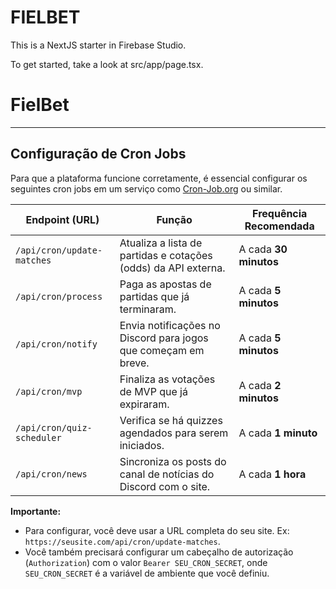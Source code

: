 # FIELBET

This is a NextJS starter in Firebase Studio.

To get started, take a look at src/app/page.tsx.
# FielBet

---

## Configuração de Cron Jobs

Para que a plataforma funcione corretamente, é essencial configurar os seguintes cron jobs em um serviço como [Cron-Job.org](https://cron-job.org/) ou similar.

| Endpoint (URL)                     | Função                                                               | Frequência Recomendada |
| ---------------------------------- | -------------------------------------------------------------------- | ---------------------- |
| `/api/cron/update-matches`         | Atualiza a lista de partidas e cotações (odds) da API externa.       | A cada **30 minutos**  |
| `/api/cron/process`                | Paga as apostas de partidas que já terminaram.                       | A cada **5 minutos**   |
| `/api/cron/notify`                 | Envia notificações no Discord para jogos que começam em breve.        | A cada **5 minutos**   |
| `/api/cron/mvp`                    | Finaliza as votações de MVP que já expiraram.                        | A cada **2 minutos**   |
| `/api/cron/quiz-scheduler`         | Verifica se há quizzes agendados para serem iniciados.               | A cada **1 minuto**    |
| `/api/cron/news`                   | Sincroniza os posts do canal de notícias do Discord com o site.      | A cada **1 hora**      |

**Importante:**
*   Para configurar, você deve usar a URL completa do seu site. Ex: `https://seusite.com/api/cron/update-matches`.
*   Você também precisará configurar um cabeçalho de autorização (`Authorization`) com o valor `Bearer SEU_CRON_SECRET`, onde `SEU_CRON_SECRET` é a variável de ambiente que você definiu.
